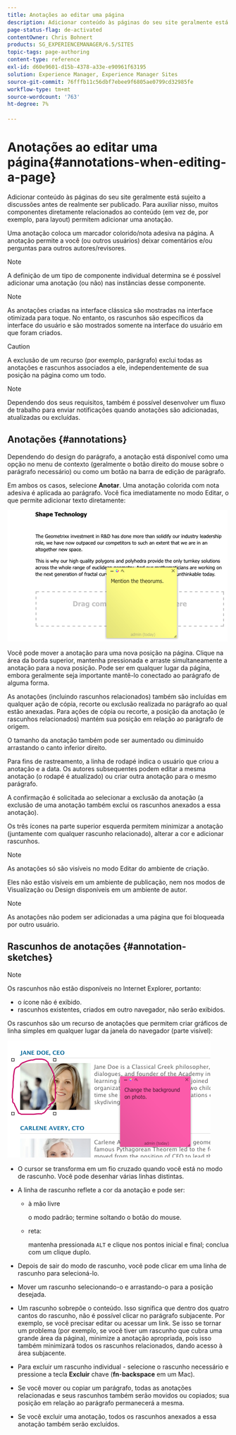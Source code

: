 ```yaml
---
title: Anotações ao editar uma página
description: Adicionar conteúdo às páginas do seu site geralmente está sujeito a discussões antes de realmente ser publicado. Para auxiliar nisso, muitos componentes diretamente relacionados ao conteúdo permitem adicionar uma anotação.
page-status-flag: de-activated
contentOwner: Chris Bohnert
products: SG_EXPERIENCEMANAGER/6.5/SITES
topic-tags: page-authoring
content-type: reference
exl-id: d60e9601-d15b-4378-a33e-e90961f63195
solution: Experience Manager, Experience Manager Sites
source-git-commit: 76fffb11c56dbf7ebee9f6805ae0799cd32985fe
workflow-type: tm+mt
source-wordcount: '763'
ht-degree: 7%

---
```


# Anotações ao editar uma página{#annotations-when-editing-a-page}

Adicionar conteúdo às páginas do seu site geralmente está sujeito a discussões antes de realmente ser publicado. Para auxiliar nisso, muitos componentes diretamente relacionados ao conteúdo (em vez de, por exemplo, para layout) permitem adicionar uma anotação.

Uma anotação coloca um marcador colorido/nota adesiva na página. A anotação permite a você (ou outros usuários) deixar comentários e/ou perguntas para outros autores/revisores.

>[!NOTE]
>
>A definição de um tipo de componente individual determina se é possível adicionar uma anotação (ou não) nas instâncias desse componente.

>[!NOTE]
>
>As anotações criadas na interface clássica são mostradas na interface otimizada para toque. No entanto, os rascunhos são específicos da interface do usuário e são mostrados somente na interface do usuário em que foram criados.

>[!CAUTION]
>
>A exclusão de um recurso (por exemplo, parágrafo) exclui todas as anotações e rascunhos associados a ele, independentemente de sua posição na página como um todo.

>[!NOTE]
>
>Dependendo dos seus requisitos, também é possível desenvolver um fluxo de trabalho para enviar notificações quando anotações são adicionadas, atualizadas ou excluídas.

## Anotações {#annotations}

Dependendo do design do parágrafo, a anotação está disponível como uma opção no menu de contexto (geralmente o botão direito do mouse sobre o parágrafo necessário) ou como um botão na barra de edição de parágrafo.

Em ambos os casos, selecione **Anotar**. Uma anotação colorida com nota adesiva é aplicada ao parágrafo. Você fica imediatamente no modo Editar, o que permite adicionar texto diretamente:

![chlimage_1-137](assets/chlimage_1-137.png)

Você pode mover a anotação para uma nova posição na página. Clique na área da borda superior, mantenha pressionada e arraste simultaneamente a anotação para a nova posição. Pode ser em qualquer lugar da página, embora geralmente seja importante mantê-lo conectado ao parágrafo de alguma forma.

As anotações (incluindo rascunhos relacionados) também são incluídas em qualquer ação de cópia, recorte ou exclusão realizada no parágrafo ao qual estão anexadas. Para ações de cópia ou recorte, a posição da anotação (e rascunhos relacionados) mantém sua posição em relação ao parágrafo de origem.

O tamanho da anotação também pode ser aumentado ou diminuído arrastando o canto inferior direito.

Para fins de rastreamento, a linha de rodapé indica o usuário que criou a anotação e a data. Os autores subsequentes podem editar a mesma anotação (o rodapé é atualizado) ou criar outra anotação para o mesmo parágrafo.

A confirmação é solicitada ao selecionar a exclusão da anotação (a exclusão de uma anotação também exclui os rascunhos anexados a essa anotação).

Os três ícones na parte superior esquerda permitem minimizar a anotação (juntamente com qualquer rascunho relacionado), alterar a cor e adicionar rascunhos.

>[!NOTE]
>
>As anotações só são visíveis no modo Editar do ambiente de criação.
>
>Eles não estão visíveis em um ambiente de publicação, nem nos modos de Visualização ou Design disponíveis em um ambiente de autor.

>[!NOTE]
>
>As anotações não podem ser adicionadas a uma página que foi bloqueada por outro usuário.

## Rascunhos de anotações {#annotation-sketches}

>[!NOTE]
>
>Os rascunhos não estão disponíveis no Internet Explorer, portanto:
>
>* o ícone não é exibido.
>* rascunhos existentes, criados em outro navegador, não serão exibidos.
>

Os rascunhos são um recurso de anotações que permitem criar gráficos de linha simples em qualquer lugar da janela do navegador (parte visível):

![chlimage_1-138](assets/chlimage_1-138.png)

* O cursor se transforma em um fio cruzado quando você está no modo de rascunho. Você pode desenhar várias linhas distintas.
* A linha de rascunho reflete a cor da anotação e pode ser:

   * à mão livre

     o modo padrão; termine soltando o botão do mouse.

   * reta:

     mantenha pressionada `ALT` e clique nos pontos inicial e final; conclua com um clique duplo.

* Depois de sair do modo de rascunho, você pode clicar em uma linha de rascunho para selecioná-lo.
* Mover um rascunho selecionando-o e arrastando-o para a posição desejada.
* Um rascunho sobrepõe o conteúdo. Isso significa que dentro dos quatro cantos do rascunho, não é possível clicar no parágrafo subjacente. Por exemplo, se você precisar editar ou acessar um link. Se isso se tornar um problema (por exemplo, se você tiver um rascunho que cubra uma grande área da página), minimize a anotação apropriada, pois isso também minimizará todos os rascunhos relacionados, dando acesso à área subjacente.
* Para excluir um rascunho individual - selecione o rascunho necessário e pressione a tecla **Excluir** chave (**fn**-**backspace** em um Mac).

* Se você mover ou copiar um parágrafo, todas as anotações relacionadas e seus rascunhos também serão movidos ou copiados; sua posição em relação ao parágrafo permanecerá a mesma.
* Se você excluir uma anotação, todos os rascunhos anexados a essa anotação também serão excluídos.
